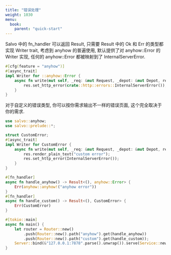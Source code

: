 ```yaml
---
title: "错误处理"
weight: 1030
menu:
  book:
    parent: "quick-start"
---
```


Salvo 中的 fn_handler 可以返回 Result, 只需要 Result 中的 Ok 和 Err 的类型都实现 Writer trait, 考虑到 anyhow 的普遍使用, 默认提供了对 anyhow::Error 的 Writer 实现, 任何的 anyhow::Error 都被映射到了 InternalServerError.

```rust
#[cfg(feature = "anyhow")]
#[async_trait]
impl Writer for ::anyhow::Error {
    async fn write(mut self, _req: &mut Request, _depot: &mut Depot, res: &mut Response) {
        res.set_http_error(crate::http::errors::InternalServerError());
    }
}
```

对于自定义的错误类型, 你可以按你需求输出不一样的错误页面, 这个完全取决于你的需求.

```rust
use salvo::anyhow;
use salvo::prelude::*;

struct CustomError;
#[async_trait]
impl Writer for CustomError {
    async fn write(mut self, _req: &mut Request, _depot: &mut Depot, res: &mut Response) {
        res.render_plain_text("custom error");
        res.set_http_error(InternalServerError());
    }
}

#[fn_handler]
async fn handle_anyhow() -> Result<(), anyhow::Error> {
    Err(anyhow::anyhow!("anyhow error"))
}
#[fn_handler]
async fn handle_custom() -> Result<(), CustomError> {
    Err(CustomError)
}

#[tokio::main]
async fn main() {
    let router = Router::new()
        .push(Router::new().path("anyhow").get(handle_anyhow))
        .push(Router::new().path("custom").get(handle_custom));
    Server::bind(&"127.0.0.1:7878".parse().unwrap()).serve(Service::new(router)).await.unwrap();
}
```